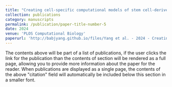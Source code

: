 ```yaml
---
title: "Creating cell-specific computational models of stem cell-derived cardiomyocytes using optical experiments"
collection: publications
category: manuscripts
permalink: /publication/paper-title-number-5
date: 2024
venue: 'PLOS Computational Biology'
paperurl: 'http://babjyang.github.io/files/Yang et al. - 2024 - Creating cell-specific computational models of ste.pdf'
---
```


The contents above will be part of a list of publications, if the user clicks the link for the publication than the contents of section will be rendered as a full page, allowing you to provide more information about the paper for the reader. When publications are displayed as a single page, the contents of the above "citation" field will automatically be included below this section in a smaller font.